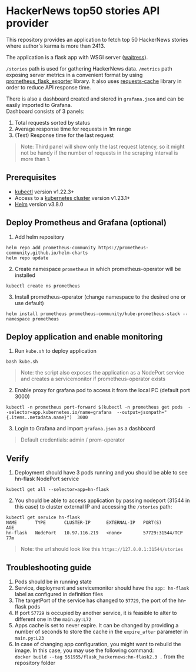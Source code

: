 # HackerNews top50 stories API provider

This repository provides an application to fetch top 50 HackerNews stories where author's karma is more than 2413.

The application is a flask app with WSGI server ([waitress](https://docs.pylonsproject.org/projects/waitress/en/latest/)). 

`/stories` path is used for gathering HackerNews data. `/metrics` path exposing server metrics in a convenient format by using [prometheus_flask_exporter](https://github.com/rycus86/prometheus_flask_exporter) library. 
It also uses [requests-cache](https://requests-cache.readthedocs.io/en/stable/) library in order to reduce API response time. 

There is also a dashboard created and stored in `grafana.json` and can be easily imported to Grafana. \
Dashboard consists of 3 panels:
1) Total requests sorted by status
2) Average response time for requests in 1m range
3) (Test) Response time for the last request
> Note: Third panel will show only the last request latency, so it might not be handy if the number of requests in the scraping interval is more than 1.


## Prerequisites

- [kubectl](https://kubernetes.io/docs/tasks/tools/install-kubectl/) version v1.22.3+
- Access to a [kubernetes cluster](https://kubernetes.io/releases/download/) version v1.23.1+
- [Helm](https://helm.sh/docs/intro/install/) version v3.8.0


## Deploy Prometheus and Grafana (optional)



1. Add helm repository
   
```
helm repo add prometheus-community https://prometheus-community.github.io/helm-charts
helm repo update
```

2. Create namespace `prometheus` in which prometheus-operator will be installed

```
kubectl create ns prometheus
```

3. Install prometheus-operator (change namespace to the desired one or use default)

```
helm install prometheus prometheus-community/kube-prometheus-stack --namespace prometheus
```

## Deploy application and enable monitoring

1. Run `kube.sh` to deploy application

```
bash kube.sh
```
> Note: the script also exposes the application as a NodePort service and creates a servicemonitor if prometheus-operator exists

2. Enable proxy for grafana pod to access it from the local PC (default port 3000)

```
kubectl -n prometheus port-forward $(kubectl -n prometheus get pods  --selector=app.kubernetes.io/name=grafana  --output=jsonpath="{.items..metadata.name}")  3000
```

3. Login to Grafana and import `grafana.json` as a dashboard
> Default credentials: admin / prom-operator


## Verify

1. Deployment should have 3 pods running and you should be able to see hn-flask NodePort service

```
kubectl get all --selector=app=hn-flask
```

2. You should be able to access application by passing nodeport (31544 in this case) to cluster external IP and accessing the `/stories` path:

```
kubectl get service hn-flask
NAME       TYPE       CLUSTER-IP      EXTERNAL-IP   PORT(S)           AGE
hn-flask   NodePort   10.97.116.219   <none>        57729:31544/TCP   77m
```
> Note: the url should look like this `https://127.0.0.1:31544/stories`


## Troubleshooting guide

1. Pods should be in running state
2. Service, deployment and servicemonitor should have the `app: hn-flask` label as configured in definition files
3. The targetPort of the service has changed to `57729`, the port of the hn-flask pods
4. If port `57729` is occupied by another service, it is feasible to alter to different one in the `main.py:L72`
5. Apps cache is set to never expire. It can be changed by providing a number of seconds to store the cache in the `expire_after` parameter in `main.py:L23`
6. In case of changing app configuration, you might want to rebuild the image. In this case, you may use the following command: \
`docker build --tag 551955/flask_hackernews:hn-flask2.3 .` from the repository folder
